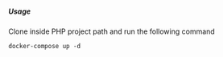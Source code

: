 ##### Usage
Clone inside PHP project path and run the following command
```
docker-compose up -d
```